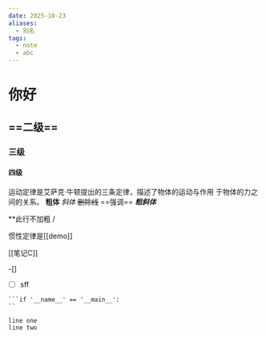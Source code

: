 ```yaml
---
date: 2025-10-23
aliases:
  - 别名
tags:
  - note
  - abc
---
```



# 你好
## ==二级==
### 三级
 #### 四级
运动定律是艾萨克·牛顿提出的三条定律，描述了物体的运动与作用
于物体的力之间的关系。
__粗体__
*斜体*
~~删除线~~
==强调==
***粗斜体***

\*\*此行不加粗
/



惯性定律是[[demo]]  

[[笔记C]]

-[]
- [ ] sff

```
```if '__name__' == '__main__':
``

line one
line two
